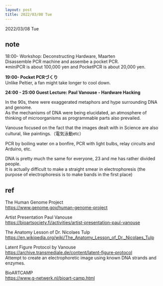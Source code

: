 ```yaml
---
layout: post
title: 2022/03/08 Tue
---
```


2022/03/08 Tue

## note  
18:00-  Workshop: Deconstructing Hardware, Maarten  
Disassemble PCR machine and assembe a pocket PCR.  
※miniPCR is about 100,000 yen and PocketPCR is about 20,000 yen.  

**19:00- Pocket PCRづくり**  
Unlike Peltier, a fan might take longer to cool down.  
  
  
**24:00 - 25:00 Guest Lecture: Paul Vanouse - Hardware Hacking**  

In the 90s, there were exaggerated metaphors and hype surrounding DNA and genome.  
As the mechanisms of DNA were being elucidated, an atmosphere of thinking of microorganisms as programmable parts also prevailed.  
  
Vanouse focused on the fact that the images dealt with in Science are also cultural, like paintings.（電気泳動etc）
  
PCR by boiling water on a bonfire, PCR with light bulbs, relay circuits and Arduino, etc.  
  
DNA is pretty much the same for everyone, 23 and me has rather divided people.  
It is actually difficult to make a straight smear in electrophoresis (the purpose of electrophoresis is to make bands in the first place)
  
## ref
The Human Genome Project  
https://www.genome.gov/human-genome-project  
  
Artist Presentation Paul Vanouse  
https://bioartsociety.fi/activities/artist-presentation-paul-vanouse  
  
The Anatomy Lesson of Dr. Nicolaes Tulp  
https://en.wikipedia.org/wiki/The_Anatomy_Lesson_of_Dr._Nicolaes_Tulp
  
Latent Figure Protocol by Vanouse  
https://archive.transmediale.de/content/latent-figure-protocol  
Attempt to create an electrophoretic image using known DNA strands and enzymes.   
  
BioARTCAMP  
https://www.g-netwerk.nl/bioart-camp.html  